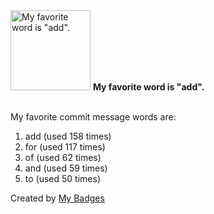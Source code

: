 <img src="https://my-badges.github.io/my-badges/favorite-word.png" alt="My favorite word is &quot;add&quot;." title="My favorite word is &quot;add&quot;." width="128">
<strong>My favorite word is &quot;add&quot;.</strong>
<br><br>

My favorite commit message words are:

1. add (used 158 times)
2. for (used 117 times)
3. of (used 62 times)
4. and (used 59 times)
5. to (used 50 times)


Created by <a href="https://github.com/my-badges/my-badges">My Badges</a>